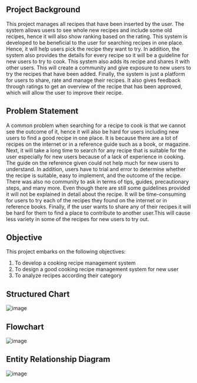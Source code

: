 ## Project Background
This project manages all recipes that have been inserted by the user. The system allows users to see whole new recipes and include some old recipes, hence it will also show ranking based on the rating. This system is developed to be beneficial to the user for searching recipes in one place. Hence, it will help users pick the recipe they want to try. In addition, the system also provides the details for every recipe so it will be a guideline for new users to try to cook. This system also adds its recipe and shares it with other users. This will create a community and give exposure to new users to try the recipes that have been added. Finally, the system is just a platform for users to share, rate and manage their recipes. It also gives feedback through ratings to get an overview of the recipe that has been approved, which will allow the user to improve their recipe.

## Problem Statement
A common problem when searching for a recipe to cook is that we cannot see the outcome of it, hence it will also be hard for users including new users to find a good recipe in one place. It is because there are a lot of recipes on the internet or in a reference guide such as a book, or magazine. Next, it will take a long time to search for any recipe that is suitable for the user especially for new users because of a lack of experience in cooking. The guide on the reference given could not help much for new users to understand. In addition, users have to trial and error to determine whether the recipe is suitable, easy to implement, and the outcome of the recipe. There was also no community to ask in terms of tips, guides, precautionary steps, and many more. Even though there are still some guidelines provided it will not be explained in detail about the recipe. It will be time-consuming for users to try each of the recipes they found on the internet or in reference books. Finally, if the user wants to share any of their recipes it will be hard for them to find a place to contribute to another user.This will cause less variety in some of the recipes for new users to try out.

## Objective
This project embarks on the following objectives:

1)	To develop a cooking recipe management system
2)	To design a good cooking recipe management system for new user
3)	To analyze recipes according their category

## Structured Chart
![image](https://github.com/De4my/Cooking-Recipe-Management-System/assets/116957596/5f664b7a-328d-4b33-9b9f-4730c4cdfcf1)

## Flowchart
![image](https://github.com/De4my/Cooking-Recipe-Management-System/assets/116957596/7d157797-e759-43bd-8224-dd7c18ac8288)

## Entity Relationship Diagram
![image](https://github.com/De4my/Cooking-Recipe-Management-System/assets/116957596/80308a85-ecd5-4812-b8a2-2b12799b0748)




